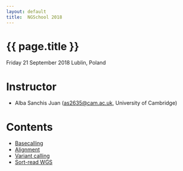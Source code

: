 ```yaml
---
layout: default
title:  NGSchool 2018
---
```


# {{ page.title }}

Friday 21 September 2018
Lublin, Poland

# Instructor

  - Alba Sanchis Juan (as2635@cam.ac.uk, University of Cambridge)
 
# Contents

* [Basecalling](http://ngleadall.github.io/train_malta_nanopore)
* [Alignment](http://alsanju.github.io/NGSchool2018/alignment)
* [Variant calling](http://alsanju.github.io/NGSchool2018/variant_calling)
* [Sort-read WGS](http://alsanju.github.io/NGSchool2018/short-readWGS)
